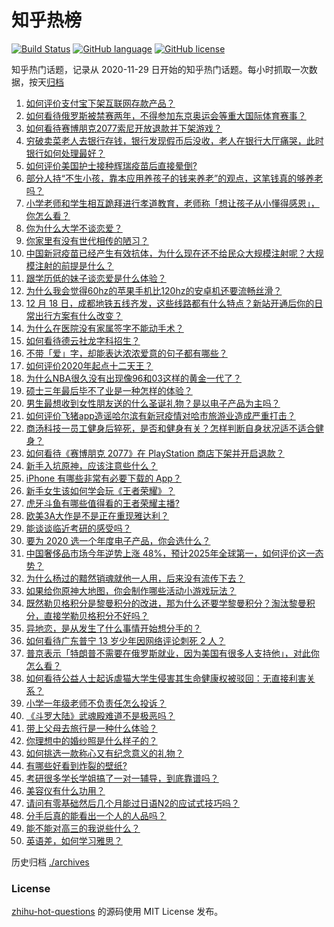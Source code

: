 # 知乎热榜
[![Build Status](https://github.com/ToWeLong/zhihu-hot-questions/workflows/CI/badge.svg)](https://github.com/ToWeLong/zhihu-hot-questions/actions)
[![GitHub language](https://img.shields.io/badge/language-golang-orange.svg)](https://golang.org/)
[![GitHub license](https://img.shields.io/github/license/ToWeLong/zhihu-hot-questions)](https://github.com/ToWeLong/zhihu-hot-questions/blob/main/LICENSE)

知乎热门话题，记录从 2020-11-29 日开始的知乎热门话题。每小时抓取一次数据，按天[归档](./archives)

<!-- BEGIN -->

1. [如何评价支付宝下架互联网存款产品？](https://www.zhihu.com/question/435363229)
1. [如何看待俄罗斯被禁赛两年，不得参加东京奥运会等重大国际体育赛事？](https://www.zhihu.com/question/435327527)
1. [如何看待赛博朋克2077索尼开放退款并下架游戏？](https://www.zhihu.com/question/435363731)
1. [穷破卖菜老人去银行存钱，银行发现假币后没收，老人在银行大厅痛哭，此时银行如何处理最好？](https://www.zhihu.com/question/434730115)
1. [如何评价美国护士接种辉瑞疫苗后直接晕倒?](https://www.zhihu.com/question/435425447)
1. [部分人持“不生小孩，靠本应用养孩子的钱来养老”的观点，这笔钱真的够养老吗？](https://www.zhihu.com/question/428647620)
1. [小学老师和学生相互跪拜进行孝道教育，老师称「想让孩子从小懂得感恩」，你怎么看？](https://www.zhihu.com/question/435248534)
1. [你为什么大学不谈恋爱？](https://www.zhihu.com/question/281437650)
1. [你家里有没有世代相传的陋习？](https://www.zhihu.com/question/428104481)
1. [中国新冠疫苗已经产生有效抗体，为什么现在还不给民众大规模注射呢？大规模注射的前提是什么？](https://www.zhihu.com/question/431748876)
1. [跟学历低的妹子谈恋爱是什么体验？](https://www.zhihu.com/question/31070823)
1. [为什么我会觉得60hz的苹果手机比120hz的安卓机还要流畅丝滑？](https://www.zhihu.com/question/426473871)
1. [12 月 18 日，成都地铁五线齐发，这些线路都有什么特点？新站开通后你的日常出行方案有什么改变？](https://www.zhihu.com/question/435294682)
1. [为什么在医院没有家属签字不能动手术？](https://www.zhihu.com/question/20262131)
1. [如何看待德云社龙字科招生？](https://www.zhihu.com/question/435367805)
1. [不带「爱」字，却能表达浓浓爱意的句子都有哪些？](https://www.zhihu.com/question/405890769)
1. [如何评价2020年起点十二天王？](https://www.zhihu.com/question/435378328)
1. [为什么NBA很久没有出现像96和03这样的黄金一代了？](https://www.zhihu.com/question/430356326)
1. [硕士三年最后毕不了业是一种怎样的体验？](https://www.zhihu.com/question/269062097)
1. [男生最想收到女性朋友送的什么圣诞礼物？是以电子产品为主吗？](https://www.zhihu.com/question/434228572)
1. [如何评价飞猪app造谣哈尔滨有新冠疫情对哈市旅游业造成严重打击？](https://www.zhihu.com/question/435333197)
1. [商汤科技一员工健身后猝死，是否和健身有关？怎样判断自身状况适不适合健身？](https://www.zhihu.com/question/435421401)
1. [如何看待《赛博朋克 2077》在 PlayStation 商店下架并开启退款？](https://www.zhihu.com/question/435367327)
1. [新手入坑原神，应该注意些什么？](https://www.zhihu.com/question/434550697)
1. [iPhone 有哪些非常有必要下载的 App？](https://www.zhihu.com/question/28306141)
1. [新手女生该如何学会玩《王者荣耀》？](https://www.zhihu.com/question/314613607)
1. [虎牙斗鱼有哪些值得看的王者荣耀主播?](https://www.zhihu.com/question/434331729)
1. [欧美3A大作是不是正在重现雅达利？](https://www.zhihu.com/question/434606154)
1. [能谈谈临近考研的感受吗？](https://www.zhihu.com/question/433746839)
1. [要为 2020 选一个年度电子产品，你会选什么？](https://www.zhihu.com/question/434977165)
1. [中国奢侈品市场今年逆势上涨 48%，预计2025年全球第一，如何评价这一态势？](https://www.zhihu.com/question/435270040)
1. [为什么杨过的黯然销魂就他一人用，后来没有流传下去？](https://www.zhihu.com/question/55826813)
1. [如果给你原神大地图，你会制作哪些活动小游戏玩法？](https://www.zhihu.com/question/433273032)
1. [既然勒贝格积分是黎曼积分的改进，那为什么还要学黎曼积分？淘汰黎曼积分，直接学勒贝格积分不好吗？](https://www.zhihu.com/question/435205138)
1. [异地恋，是从发生了什么事情开始想分手的？](https://www.zhihu.com/question/433427897)
1. [如何看待广东普宁 13 岁少年因网络评论刺死 2 人？](https://www.zhihu.com/question/435408668)
1. [普京表示「特朗普不需要在俄罗斯就业，因为美国有很多人支持他」，对此你怎么看？](https://www.zhihu.com/question/435303658)
1. [如何看待公益人士起诉虐猫大学生侵害其生命健康权被驳回：无直接利害关系？](https://www.zhihu.com/question/435207536)
1. [小学一年级老师不负责任怎么投诉？](https://www.zhihu.com/question/434888105)
1. [《斗罗大陆》武魂殿难道不是极恶吗？](https://www.zhihu.com/question/434900268)
1. [带上父母去旅行是一种什么体验？](https://www.zhihu.com/question/434735612)
1. [你理想中的婚纱照是什么样子的？](https://www.zhihu.com/question/20105200)
1. [如何挑选一款称心又有纪念意义的礼物？](https://www.zhihu.com/question/434759565)
1. [有哪些好看到炸裂的壁纸?](https://www.zhihu.com/question/425110846)
1. [考研很多学长学姐搞了一对一辅导，到底靠谱吗？](https://www.zhihu.com/question/328548803)
1. [美容仪有什么功用？](https://www.zhihu.com/question/30673507)
1. [请问有零基础然后几个月能过日语N2的应试式技巧吗？](https://www.zhihu.com/question/34815826)
1. [分手后真的能看出一个人的人品吗？](https://www.zhihu.com/question/308996023)
1. [能不能对高三的我说些什么？](https://www.zhihu.com/question/426324826)
1. [英语差，如何学习雅思？](https://www.zhihu.com/question/324956078)

<!-- END -->

历史归档 [./archives](./archives)


### License
[zhihu-hot-questions](https://github.com/towelong/zhihu-hot-questions) 的源码使用 MIT License 发布。